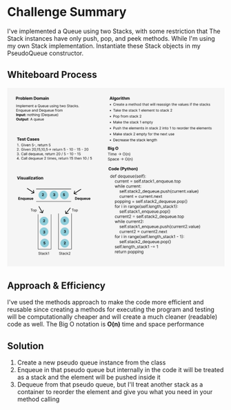 # Challenge Summary
<!-- Description of the challenge -->
I've implemented a Queue using two Stacks, with some restriction that The Stack instances have only push, pop, and peek methods. 
While I'm using my own Stack implementation. Instantiate these Stack objects in my PseudoQueue constructor.


## Whiteboard Process
<!-- Embedded whiteboard image -->
![Dequeue](stack_queue_pseudo.png)

## Approach & Efficiency
<!-- What approach did you take? Why? What is the Big O space/time for this approach? -->
I've used the methods approach to make the code more efficient and reusable since creating a methods for executing the program and testing
will be computationally cheaper and will create a much cleaner (readable) code as well.
The Big O notation is **O(n)** time and space performance

## Solution
<!-- Show how to run your code, and examples of it in action -->
1. Create a new pseudo queue instance from the class
2. Enqueue in that pseudo queue but internally in the code it will be treated as a stack and the element will be pushed inside it
3. Dequeue from that pseudo queue, but I'll treat another stack as a container to reorder the element and give you what you need in your method calling